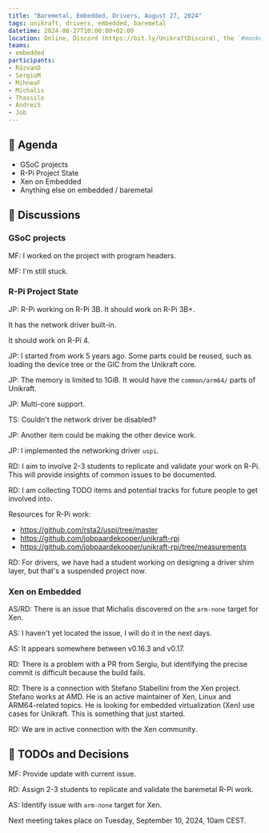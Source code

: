 ```yaml
---
title: "Baremetal, Embedded, Drivers, August 27, 2024"
tags: unikraft, drivers, embedded, baremetal
datetime: 2024-08-27T10:00:00+02:00
location: Online, Discord (https://bit.ly/UnikraftDiscord), the `#monkey-business` voice channel
teams:
- embedded
participants:
- RăzvanD
- SergiuM
- MihneaF
- Michalis
- Thassilo
- AndreiS
- Job
---
```


## :dart: Agenda

- GSoC projects
- R-Pi Project State
- Xen on Embedded
- Anything else on embedded / baremetal

## :closed_book: Discussions

### GSoC projects

MF: I worked on the project with program headers.

MF: I'm still stuck.

### R-Pi Project State

JP: R-Pi working on R-Pi 3B.
It should work on R-Pi 3B+.

It has the network driver built-in.

It should work on R-Pi 4.

JP: I started from work 5 years ago.
Some parts could be reused, such as loading the device tree or the GIC from the Unikraft core.

JP: The memory is limited to 1GiB.
It would have the `common/arm64/` parts of Unikraft.

JP: Multi-core support.

TS: Couldn't the network driver be disabled?

JP: Another item could be making the other device work.

JP: I implemented the networking driver `uspi`.

RD: I aim to involve 2-3 students to replicate and validate your work on R-Pi.
This will provide insights of common issues to be documented.

RD: I am collecting TODO items and potential tracks for future people to get involved into.

Resources for R-Pi work:

- https://github.com/rsta2/uspi/tree/master
- https://github.com/jobpaardekooper/unikraft-rpi
- https://github.com/jobpaardekooper/unikraft-rpi/tree/measurements

RD: For drivers, we have had a student working on designing a driver shim layer, but that's a suspended project now.

### Xen on Embedded

AS/RD: There is an issue that Michalis discovered on the `arm-none` target for Xen.

AS: I haven't yet located the issue, I will do it in the next days.

AS: It appears somewhere between v0.16.3 and v0.17.

RD: There is a problem with a PR from Sergiu, but identifying the precise commit is difficult because the build fails.

RD: There is a connection with Stefano Stabellini from the Xen project.
Stefano works at AMD.
He is an active maintainer of Xen, Linux and ARM64-related topics.
He is looking for embedded virtualization (Xen) use cases for Unikraft.
This is something that just started.

RD: We are in active connection with the Xen community.

## :wrench: TODOs and Decisions

MF: Provide update with current issue.

RD: Assign 2-3 students to replicate and validate the baremetal R-Pi work.

AS: Identify issue with `arm-none` target for Xen.

Next meeting takes place on Tuesday, September 10, 2024, 10am CEST.
